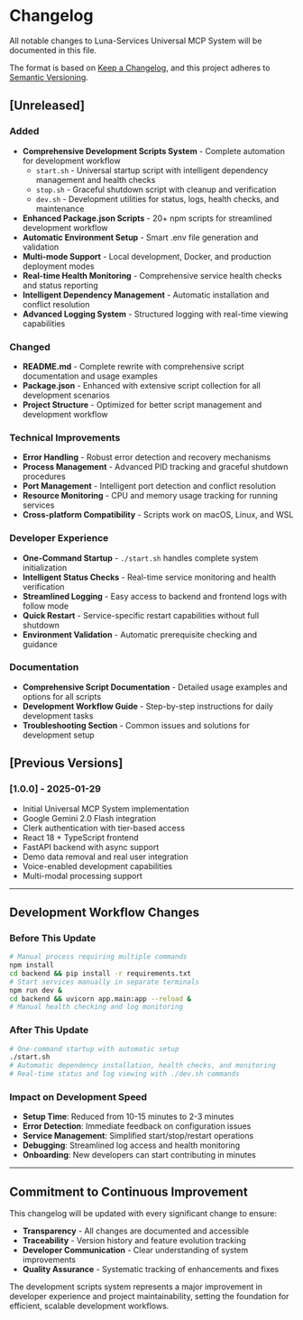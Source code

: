# Changelog

All notable changes to Luna-Services Universal MCP System will be documented in this file.

The format is based on [Keep a Changelog](https://keepachangelog.com/en/1.0.0/),
and this project adheres to [Semantic Versioning](https://semver.org/spec/v2.0.0.html).

## [Unreleased]

### Added
- **Comprehensive Development Scripts System** - Complete automation for development workflow
  - `start.sh` - Universal startup script with intelligent dependency management and health checks
  - `stop.sh` - Graceful shutdown script with cleanup and verification
  - `dev.sh` - Development utilities for status, logs, health checks, and maintenance
- **Enhanced Package.json Scripts** - 20+ npm scripts for streamlined development workflow
- **Automatic Environment Setup** - Smart .env file generation and validation
- **Multi-mode Support** - Local development, Docker, and production deployment modes
- **Real-time Health Monitoring** - Comprehensive service health checks and status reporting
- **Intelligent Dependency Management** - Automatic installation and conflict resolution
- **Advanced Logging System** - Structured logging with real-time viewing capabilities

### Changed
- **README.md** - Complete rewrite with comprehensive script documentation and usage examples
- **Package.json** - Enhanced with extensive script collection for all development scenarios
- **Project Structure** - Optimized for better script management and development workflow

### Technical Improvements
- **Error Handling** - Robust error detection and recovery mechanisms
- **Process Management** - Advanced PID tracking and graceful shutdown procedures
- **Port Management** - Intelligent port detection and conflict resolution
- **Resource Monitoring** - CPU and memory usage tracking for running services
- **Cross-platform Compatibility** - Scripts work on macOS, Linux, and WSL

### Developer Experience
- **One-Command Startup** - `./start.sh` handles complete system initialization
- **Intelligent Status Checks** - Real-time service monitoring and health verification
- **Streamlined Logging** - Easy access to backend and frontend logs with follow mode
- **Quick Restart** - Service-specific restart capabilities without full shutdown
- **Environment Validation** - Automatic prerequisite checking and guidance

### Documentation
- **Comprehensive Script Documentation** - Detailed usage examples and options for all scripts
- **Development Workflow Guide** - Step-by-step instructions for daily development tasks
- **Troubleshooting Section** - Common issues and solutions for development setup

## [Previous Versions]

### [1.0.0] - 2025-01-29
- Initial Universal MCP System implementation
- Google Gemini 2.0 Flash integration
- Clerk authentication with tier-based access
- React 18 + TypeScript frontend
- FastAPI backend with async support
- Demo data removal and real user integration
- Voice-enabled development capabilities
- Multi-modal processing support

---

## Development Workflow Changes

### Before This Update
```bash
# Manual process requiring multiple commands
npm install
cd backend && pip install -r requirements.txt
# Start services manually in separate terminals
npm run dev &
cd backend && uvicorn app.main:app --reload &
# Manual health checking and log monitoring
```

### After This Update  
```bash
# One-command startup with automatic setup
./start.sh
# Automatic dependency installation, health checks, and monitoring
# Real-time status and log viewing with ./dev.sh commands
```

### Impact on Development Speed
- **Setup Time**: Reduced from 10-15 minutes to 2-3 minutes
- **Error Detection**: Immediate feedback on configuration issues
- **Service Management**: Simplified start/stop/restart operations
- **Debugging**: Streamlined log access and health monitoring
- **Onboarding**: New developers can start contributing in minutes

---

## Commitment to Continuous Improvement

This changelog will be updated with every significant change to ensure:
- **Transparency** - All changes are documented and accessible
- **Traceability** - Version history and feature evolution tracking  
- **Developer Communication** - Clear understanding of system improvements
- **Quality Assurance** - Systematic tracking of enhancements and fixes

The development scripts system represents a major improvement in developer experience and project maintainability, setting the foundation for efficient, scalable development workflows.
